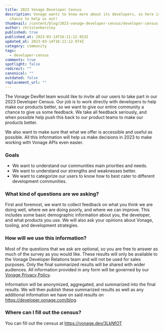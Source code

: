 ```yaml
---
title: 2023 Vonage Developer Census
description: Vonage wants to know more about its developers, so here is your
  chance to help us out!
thumbnail: /content/blog/2023-vonage-developer-census/developer-census.png
author: christankersley
published: true
published_at: 2023-03-14T16:11:12.953Z
updated_at: 2023-03-14T16:11:12.974Z
category: community
tags:
  - developer-census
comments: true
spotlight: false
redirect: ""
canonical: ""
outdated: false
replacement_url: ""
---
```

The Vonage DevRel team would like to invite all our users to take part in our 2023 Developer Census. Our job is to work directly with developers to help make our products better, so we want to give our entire community a chance to give us some feedback. We take all feedback seriously, and when possible help push this back to our product teams to make our products better.

We also want to make sure that what we offer is accessible and useful as possible. All this information will help us make decisions in 2023 to make working with Vonage APIs even easier.

### Goals

* We want to understand our communities main priorities and needs.
* We want to understand our strengths and weaknesses better.
* We want to categorize our users to know how to best cater to different development communities.

### What kind of questions are we asking?

First and foremost, we want to collect feedback on what you think we are doing well, where we are doing poorly, and where we can improve. This includes some basic demographic information about you, the developer, and what products you use. We will also ask your opinions about Vonage, tooling, and development strategies.

### How will we use this information?

Most of the questions that we ask are optional, so you are free to answer as much of the survey as you would like. These results will only be available to the Vonage Developer Relations team and will not be used for sales purposes. Only the final summarized results will be shared with wider audiences. All information provided in any form will be governed by our [Vonage Privacy Policy](https://www.vonage.com/legal/privacy-policy/).

Information will be anonymized, aggregated, and summarized into the final results. We will then publish these summarized results as well as any additional information we have on said results on <https://developer.vonage.com/blog>.

### Where can I fill out the census?

You can fill out the census at [https://vonage.dev/3LkNfOT ](https://vonage.dev/3LkNfOT)